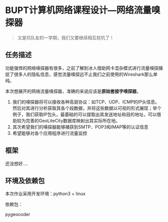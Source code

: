 # BUPT计算机网络课程设计—网络流量嗅探器

> 又是坑队友的一学期，我们又要继续相互挖坑了！

## 任务描述

​        功能强悍的网络嗅探器有很多，之前了解到冰人借助网卡混杂模式进行流量嗅探捕捉了很多人的隐私信息，感觉流量嗅探远不止我们之前使用的Wireshark那么单纯。

​        本次想展开的网络流量嗅探器，准确的来说应该是**原始套接字嗅探器**。

1. 我们的嗅探器将可以接收各种高层协议：如TCP、UDP、ICMP的IP头信息。然后对其进行分析获取其各个段数据，并将这些数据以可视的形式展现；举个例子，我们获取IP包头，最基础的可以提取出其发送地址和目的地址，可以借助较为完善的GeoLiteCity数据库映射出其实际所在地。
2. 其次希望我们的嗅探器能够捕获到SMTP、POP3和IMAP等的认证信息
3. 希望能够对各个应用程序进行流量监控



## 框架

还没想好….



## 环境及依赖包

本次作业采用开发环境：python3 + linux 

依赖包：

pygeocoder
